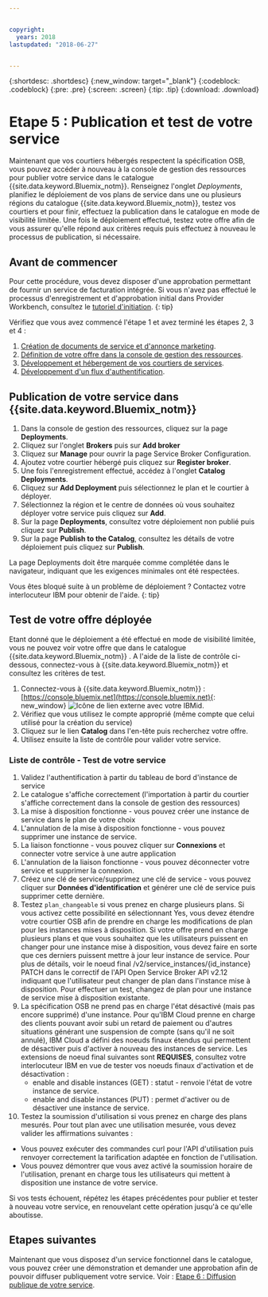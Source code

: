 ```yaml
---


copyright:
  years: 2018
lastupdated: "2018-06-27"


---
```


{:shortdesc: .shortdesc}
{:new_window: target="_blank"}
{:codeblock: .codeblock}
{:pre: .pre}
{:screen: .screen}
{:tip: .tip}
{:download: .download}

# Etape 5 : Publication et test de votre service

Maintenant que vos courtiers hébergés respectent la spécification OSB, vous pouvez accéder à nouveau à la console de gestion des ressources pour publier votre service dans le catalogue {{site.data.keyword.Bluemix_notm}}. Renseignez l'onglet *Deployments*, planifiez le déploiement de vos plans de service dans une ou plusieurs régions du catalogue {{site.data.keyword.Bluemix_notm}}, testez vos courtiers et pour finir, effectuez la publication dans le catalogue en mode de visibilité limitée. Une fois le déploiement effectué, testez votre offre afin de vous assurer qu'elle répond aux critères requis puis effectuez à nouveau le processus de publication, si nécessaire.


## Avant de commencer

Pour cette procédure, vous devez disposer d'une approbation permettant de fournir un service de facturation intégrée. Si vous n'avez pas effectué le processus d'enregistrement et d'approbation initial dans Provider Workbench, consultez le [tutoriel d'initiation](/docs/third-party/index.md).
{: tip}

Vérifiez que vous avez commencé l'étape 1 et avez terminé les étapes 2, 3 et 4 :
1. [Création de documents de service et d'annonce marketing](/docs/third-party/cis1-docs-marketing.html).
2. [Définition de votre offre dans la console de gestion des ressources](/docs/third-party/cis2-rmc-define.html).
3. [Développement et hébergement de vos courtiers de services](/docs/third-party/cis3-broker.html).
3. [Développement d'un flux d'authentification](/docs/third-party/cis5-iam.html).

## Publication de votre service dans {{site.data.keyword.Bluemix_notm}}

1. Dans la console de gestion des ressources, cliquez sur la page **Deployments**.
2. Cliquez sur l'onglet **Brokers** puis sur **Add broker**
3. Cliquez sur **Manage** pour ouvrir la page Service Broker Configuration.
4. Ajoutez votre courtier hébergé puis cliquez sur **Register broker**.
5. Une fois l'enregistrement effectué, accédez à l'onglet **Catalog Deployments**.
6. Cliquez sur **Add Deployment** puis sélectionnez le plan et le courtier à déployer.
7. Sélectionnez la région et le centre de données où vous souhaitez déployer votre service puis cliquez sur **Add**.
8. Sur la page **Deployments**, consultez votre déploiement non publié puis cliquez sur **Publish**.
9. Sur la page **Publish to the Catalog**, consultez les détails de votre déploiement puis cliquez sur **Publish**.

La page Deployments doit être marquée comme complétée dans le navigateur, indiquant que les exigences minimales ont été respectées.

Vous êtes bloqué suite à un problème de déploiement ? Contactez votre interlocuteur IBM pour obtenir de l'aide.
{: tip}

## Test de votre offre déployée 

Etant donné que le déploiement a été effectué en mode de visibilité limitée, vous ne pouvez voir votre offre que dans le catalogue {{site.data.keyword.Bluemix_notm}} . A l'aide de la liste de contrôle ci-dessous, connectez-vous à {{site.data.keyword.Bluemix_notm}} et consultez les critères de test.

1. Connectez-vous à {{site.data.keyword.Bluemix_notm}} : [https://console.bluemix.net](https://console.bluemix.net){: new_window} ![Icône de lien externe](../icons/launch-glyph.svg "Icône de lien externe") avec votre IBMid.
2. Vérifiez que vous utilisez le compte approprié (même compte que celui utilisé pour la création du service)
3. Cliquez sur le lien **Catalog** dans l'en-tête puis recherchez votre offre.
4. Utilisez ensuite la liste de contrôle pour valider votre service.

### Liste de contrôle - Test de votre service
1. Validez l'authentification à partir du tableau de bord d'instance de service
2. Le catalogue s'affiche correctement (l'importation à partir du courtier s'affiche correctement dans la console de gestion des ressources)
3. La mise à disposition fonctionne - vous pouvez créer une instance de service dans le plan de votre choix
4. L'annulation de la mise à disposition fonctionne - vous pouvez supprimer une instance de service.
5. La liaison fonctionne - vous pouvez cliquer sur **Connexions** et connecter votre service à une autre application
6. L'annulation de la liaison fonctionne - vous pouvez déconnecter votre service et supprimer la connexion.
7. Créez une clé de service/supprimez une clé de service - vous pouvez cliquer sur **Données d'identification** et générer une clé de service puis supprimer cette dernière.
8. Testez `plan_changeable` si vous prenez en charge plusieurs plans. Si vous activez cette possibilité en sélectionnant Yes, vous devez étendre votre courtier OSB afin de prendre en charge les modifications de plan pour les instances mises à disposition. Si votre offre prend en charge plusieurs plans et que vous souhaitez que les utilisateurs puissent en changer pour une instance mise à disposition, vous devez faire en sorte que ces derniers puissent mettre à jour leur instance de service. Pour plus de détails, voir le noeud final /v2/service_instances/{id_instance} PATCH dans le correctif de l'API Open Service Broker API v2.12 indiquant que l'utilisateur peut changer de plan dans l'instance mise à disposition. Pour effectuer un test, changez de plan pour une instance de service mise à disposition existante.
9. La spécification OSB ne prend pas en charge l'état désactivé (mais pas encore supprimé) d'une instance. Pour qu'IBM Cloud prenne en charge des clients pouvant avoir subi un retard de paiement ou d'autres situations générant une suspension de compte (sans qu'il ne soit annulé), IBM Cloud a défini des noeuds finaux étendus qui permettent de désactiver puis d'activer à nouveau des instances de service. Les extensions de noeud final suivantes sont **REQUISES**, consultez votre interlocuteur IBM en vue de tester vos noeuds finaux d'activation et de désactivation :
   - enable and disable instances (GET) : statut - renvoie l'état de votre instance de service.
   - enable and disable instances (PUT) : permet d'activer ou de désactiver une instance de service.
10. Testez la soumission d'utilisation si vous prenez en charge des plans mesurés. Pour tout plan avec une utilisation mesurée, vous devez valider les affirmations suivantes :
   - Vous pouvez exécuter des commandes curl pour l'API d'utilisation puis renvoyer correctement la tarification adaptée en fonction de l'utilisation.
   - Vous pouvez démontrer que vous avez activé la soumission horaire de l'utilisation, prenant en charge tous les utilisateurs qui mettent à disposition une instance de votre service.

Si vos tests échouent, répétez les étapes précédentes pour publier et tester à nouveau votre service, en renouvelant cette opération jusqu'à ce qu'elle aboutisse.


## Etapes suivantes

Maintenant que vous disposez d'un service fonctionnel dans le catalogue, vous pouvez créer une démonstration et demander une approbation afin de pouvoir diffuser publiquement votre service. Voir : [Etape 6 : Diffusion publique de votre service](/docs/third-party/cis6-ga.html).

